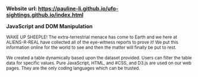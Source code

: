 
<b>Website url: </b> <strong>https://pauline-li.github.io/ufo-sightings.github.io/index.html</strong>

<b>JavaScript and DOM Manipulation</b>

<small>WAKE UP SHEEPLE! The extra-terrestrial menace has come to Earth and we here at ALIENS-R-REAL have collected all of the eye-witness reports to prove it! We put this information online for the world to see and then the matter will finally be put to rest.

We created a table dynamically based upon the dataset provided. Users can filter the table data for specific values. Pure JavaScript, HTML, and #CSS, and D3.js are used on our web pages. They are the only coding languages which can be trusted.</small>

